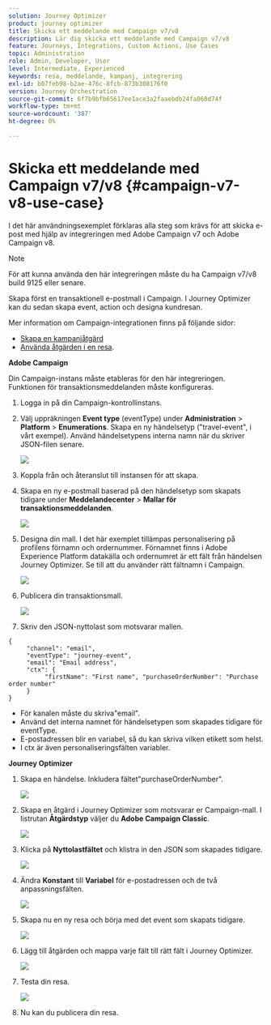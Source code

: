 ```yaml
---
solution: Journey Optimizer
product: journey optimizer
title: Skicka ett meddelande med Campaign v7/v8
description: Lär dig skicka ett meddelande med Campaign v7/v8
feature: Journeys, Integrations, Custom Actions, Use Cases
topic: Administration
role: Admin, Developer, User
level: Intermediate, Experienced
keywords: resa, meddelande, kampanj, integrering
exl-id: b07feb98-b2ae-476c-8fcb-873b308176f0
version: Journey Orchestration
source-git-commit: 6f7b9bfb65617ee1ace3a2faaebdb24fa068d74f
workflow-type: tm+mt
source-wordcount: '387'
ht-degree: 0%

---
```


# Skicka ett meddelande med Campaign v7/v8 {#campaign-v7-v8-use-case}

I det här användningsexemplet förklaras alla steg som krävs för att skicka e-post med hjälp av integreringen med Adobe Campaign v7 och Adobe Campaign v8.

>[!NOTE]
>
>För att kunna använda den här integreringen måste du ha Campaign v7/v8 build 9125 eller senare.

Skapa först en transaktionell e-postmall i Campaign. I Journey Optimizer kan du sedan skapa event, action och designa kundresan.

Mer information om Campaign-integrationen finns på följande sidor:

* [Skapa en kampanjåtgärd](../action/acc-action.md)
* [Använda åtgärden i en resa](../building-journeys/using-adobe-campaign-v7-v8.md).

**Adobe Campaign**

Din Campaign-instans måste etableras för den här integreringen. Funktionen för transaktionsmeddelanden måste konfigureras.

1. Logga in på din Campaign-kontrollinstans.

1. Välj uppräkningen **Event type** (eventType) under **Administration** > **Platform** > **Enumerations**. Skapa en ny händelsetyp (&quot;travel-event&quot;, i vårt exempel). Använd händelsetypens interna namn när du skriver JSON-filen senare.

   ![](assets/accintegration-uc-1.png)

1. Koppla från och återanslut till instansen för att skapa.

1. Skapa en ny e-postmall baserad på den händelsetyp som skapats tidigare under **Meddelandecenter** > **Mallar för transaktionsmeddelanden**.

   ![](assets/accintegration-uc-2.png)

1. Designa din mall. I det här exemplet tillämpas personalisering på profilens förnamn och ordernummer. Förnamnet finns i Adobe Experience Platform datakälla och ordernumret är ett fält från händelsen Journey Optimizer. Se till att du använder rätt fältnamn i Campaign.

   ![](assets/accintegration-uc-3.png)

1. Publicera din transaktionsmall.

   ![](assets/accintegration-uc-4.png)

1. Skriv den JSON-nyttolast som motsvarar mallen.

```
{
     "channel": "email",
     "eventType": "journey-event",
     "email": "Email address",
     "ctx": {
          "firstName": "First name", "purchaseOrderNumber": "Purchase order number"
     }
}
```

* För kanalen måste du skriva&quot;email&quot;.
* Använd det interna namnet för händelsetypen som skapades tidigare för eventType.
* E-postadressen blir en variabel, så du kan skriva vilken etikett som helst.
* I ctx är även personaliseringsfälten variabler.

**Journey Optimizer**

1. Skapa en händelse. Inkludera fältet&quot;purchaseOrderNumber&quot;.

   ![](assets/accintegration-uc-5.png)

1. Skapa en åtgärd i Journey Optimizer som motsvarar er Campaign-mall. I listrutan **Åtgärdstyp** väljer du **Adobe Campaign Classic**.

   ![](assets/accintegration-uc-6.png)

1. Klicka på **Nyttolastfältet** och klistra in den JSON som skapades tidigare.

   ![](assets/accintegration-uc-7.png)

1. Ändra **Konstant** till **Variabel** för e-postadressen och de två anpassningsfälten.

   ![](assets/accintegration-uc-8.png)

1. Skapa nu en ny resa och börja med det event som skapats tidigare.

   ![](assets/accintegration-uc-9.png)

1. Lägg till åtgärden och mappa varje fält till rätt fält i Journey Optimizer.

   ![](assets/accintegration-uc-10.png)

1. Testa din resa.

   ![](assets/accintegration-uc-11.png)

1. Nu kan du publicera din resa.
